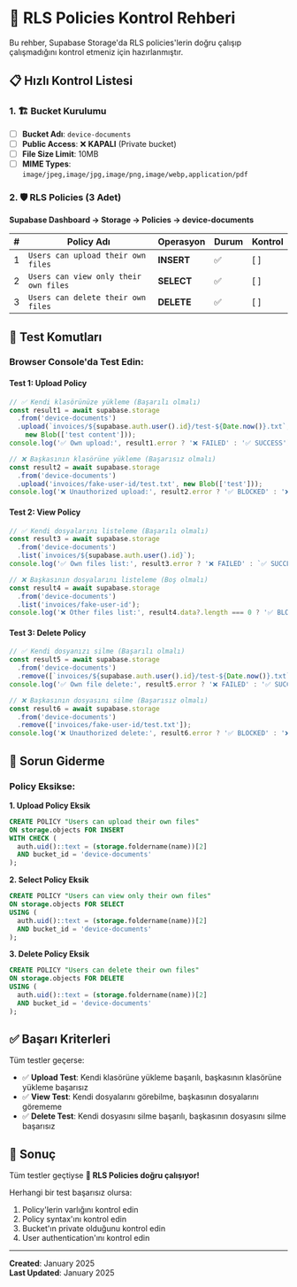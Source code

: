 # 🔐 RLS Policies Kontrol Rehberi

Bu rehber, Supabase Storage'da RLS policies'lerin doğru çalışıp çalışmadığını kontrol etmeniz için hazırlanmıştır.

## 📋 Hızlı Kontrol Listesi

### 1. 🏗️ Bucket Kurulumu
- [ ] **Bucket Adı**: `device-documents`
- [ ] **Public Access**: ❌ **KAPALI** (Private bucket)
- [ ] **File Size Limit**: 10MB
- [ ] **MIME Types**: `image/jpeg,image/jpg,image/png,image/webp,application/pdf`

### 2. 🛡️ RLS Policies (3 Adet)

**Supabase Dashboard → Storage → Policies → device-documents**

| # | Policy Adı | Operasyon | Durum | Kontrol |
|---|------------|-----------|-------|---------|
| 1 | `Users can upload their own files` | **INSERT** | ✅ | [ ] |
| 2 | `Users can view only their own files` | **SELECT** | ✅ | [ ] |
| 3 | `Users can delete their own files` | **DELETE** | ✅ | [ ] |

## 🧪 Test Komutları

### Browser Console'da Test Edin:

#### **Test 1: Upload Policy** 
```javascript
// ✅ Kendi klasörünüze yükleme (Başarılı olmalı)
const result1 = await supabase.storage
  .from('device-documents')
  .upload(`invoices/${supabase.auth.user().id}/test-${Date.now()}.txt`, 
    new Blob(['test content']));
console.log('✅ Own upload:', result1.error ? '❌ FAILED' : '✅ SUCCESS');

// ❌ Başkasının klasörüne yükleme (Başarısız olmalı)
const result2 = await supabase.storage
  .from('device-documents')
  .upload('invoices/fake-user-id/test.txt', new Blob(['test']));
console.log('❌ Unauthorized upload:', result2.error ? '✅ BLOCKED' : '❌ SECURITY ISSUE');
```

#### **Test 2: View Policy**
```javascript
// ✅ Kendi dosyalarını listeleme (Başarılı olmalı)
const result3 = await supabase.storage
  .from('device-documents')
  .list(`invoices/${supabase.auth.user().id}`);
console.log('✅ Own files list:', result3.error ? '❌ FAILED' : `✅ SUCCESS (${result3.data?.length} files)`);

// ❌ Başkasının dosyalarını listeleme (Boş olmalı)
const result4 = await supabase.storage
  .from('device-documents')
  .list('invoices/fake-user-id');
console.log('❌ Other files list:', result4.data?.length === 0 ? '✅ BLOCKED' : '❌ SECURITY ISSUE');
```

#### **Test 3: Delete Policy**
```javascript
// ✅ Kendi dosyanızı silme (Başarılı olmalı)
const result5 = await supabase.storage
  .from('device-documents')
  .remove([`invoices/${supabase.auth.user().id}/test-${Date.now()}.txt`]);
console.log('✅ Own file delete:', result5.error ? '❌ FAILED' : '✅ SUCCESS');

// ❌ Başkasının dosyasını silme (Başarısız olmalı)  
const result6 = await supabase.storage
  .from('device-documents')
  .remove(['invoices/fake-user-id/test.txt']);
console.log('❌ Unauthorized delete:', result6.error ? '✅ BLOCKED' : '❌ SECURITY ISSUE');
```

## 🚨 Sorun Giderme

### Policy Eksikse:

**1. Upload Policy Eksik**
```sql
CREATE POLICY "Users can upload their own files"
ON storage.objects FOR INSERT
WITH CHECK (
  auth.uid()::text = (storage.foldername(name))[2] 
  AND bucket_id = 'device-documents'
);
```

**2. Select Policy Eksik**
```sql
CREATE POLICY "Users can view only their own files"
ON storage.objects FOR SELECT
USING (
  auth.uid()::text = (storage.foldername(name))[2] 
  AND bucket_id = 'device-documents'
);
```

**3. Delete Policy Eksik**
```sql
CREATE POLICY "Users can delete their own files"
ON storage.objects FOR DELETE
USING (
  auth.uid()::text = (storage.foldername(name))[2] 
  AND bucket_id = 'device-documents'
);
```

## ✅ Başarı Kriterleri

Tüm testler geçerse:

- ✅ **Upload Test**: Kendi klasörüne yükleme başarılı, başkasının klasörüne yükleme başarısız
- ✅ **View Test**: Kendi dosyalarını görebilme, başkasının dosyalarını görememe  
- ✅ **Delete Test**: Kendi dosyasını silme başarılı, başkasının dosyasını silme başarısız

## 🎯 Sonuç

Tüm testler geçtiyse **🎉 RLS Policies doğru çalışıyor!**

Herhangi bir test başarısız olursa:
1. Policy'lerin varlığını kontrol edin
2. Policy syntax'ını kontrol edin  
3. Bucket'ın private olduğunu kontrol edin
4. User authentication'ını kontrol edin

---

**Created**: January 2025  
**Last Updated**: January 2025

